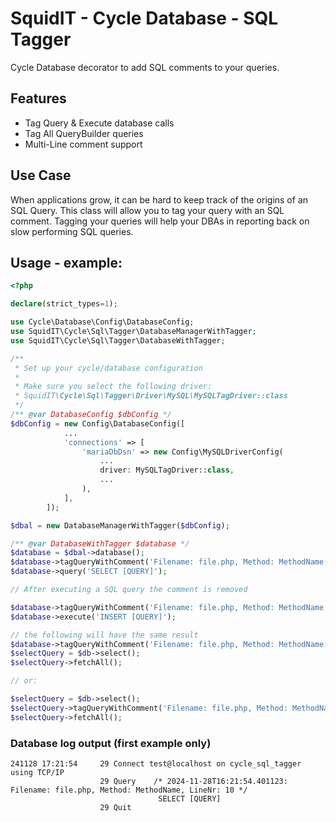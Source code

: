 # SquidIT - Cycle Database - SQL Tagger

Cycle Database decorator to add SQL comments to your queries.

## Features
* Tag Query & Execute database calls
* Tag All QueryBuilder queries
* Multi-Line comment support

## Use Case
When applications grow, it can be hard to keep track of the origins of an SQL Query.
This class will allow you to tag your query with an SQL comment.
Tagging your queries will help your DBAs in reporting back on slow performing SQL queries.

## Usage - example:

```php
<?php

declare(strict_types=1);

use Cycle\Database\Config\DatabaseConfig;
use SquidIT\Cycle\Sql\Tagger\DatabaseManagerWithTagger;
use SquidIT\Cycle\Sql\Tagger\DatabaseWithTagger;

/**
 * Set up your cycle/database configuration
 * 
 * Make sure you select the following driver: 
 * SquidIT\Cycle\Sql\Tagger\Driver\MySQL\MySQLTagDriver::class
 */
/** @var DatabaseConfig $dbConfig */
$dbConfig = new Config\DatabaseConfig([
            ...
            'connections' => [
                'mariaDbDsn' => new Config\MySQLDriverConfig(
                    ...
                    driver: MySQLTagDriver::class,
                    ...
                ),
            ],
        ]);

$dbal = new DatabaseManagerWithTagger($dbConfig);

/** @var DatabaseWithTagger $database */
$database = $dbal->database();
$database->tagQueryWithComment('Filename: file.php, Method: MethodName, LineNr: 10');
$database->query('SELECT [QUERY]');

// After executing a SQL query the comment is removed

$database->tagQueryWithComment('Filename: file.php, Method: MethodName, LineNr: 10');
$database->execute('INSERT [QUERY]');

// the following will have the same result
$database->tagQueryWithComment('Filename: file.php, Method: MethodName, LineNr: 10');
$selectQuery = $db->select();
$selectQuery->fetchAll();

// or:

$selectQuery = $db->select();
$selectQuery->tagQueryWithComment('Filename: file.php, Method: MethodName, LineNr: 10');
$selectQuery->fetchAll();
```

### Database log output (first example only)
```
241128 17:21:54     29 Connect test@localhost on cycle_sql_tagger using TCP/IP
                    29 Query    /* 2024-11-28T16:21:54.401123: Filename: file.php, Method: MethodName, LineNr: 10 */
                                 SELECT [QUERY]
                    29 Quit	
```

